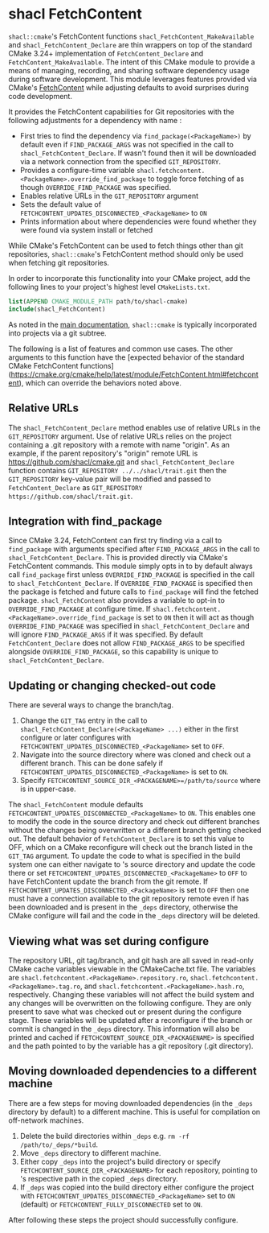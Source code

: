 shacl FetchContent
=====

`shacl::cmake`'s FetchContent functions
`shacl_FetchContent_MakeAvailable` and `shacl_FetchContent_Declare` are
thin wrappers on top of the standard CMake 3.24+ implementation of
`FetchContent_Declare` and `FetchContent_MakeAvailable`.
The intent of this CMake module to provide a means of managing, recording,
and sharing software dependency usage during software development. This module
leverages features provided via CMake's [FetchContent](https://cmake.org/cmake/help/latest/module/FetchContent.html#fetchcontent)
while adjusting defaults to avoid surprises during code development.

It provides the FetchContent capabilities for Git repositories with the following adjustments for a dependency with name <PackageName>:
  * First tries to find the dependency via `find_package(<PackageName>)` by default even if `FIND_PACKAGE_ARGS` was not specified in the call to `shacl_FetchContent_Declare`.
    If <PackageName> wasn't found then it will be downloaded via a network connection from the specified `GIT_REPOSITORY`.
  * Provides a configure-time variable `shacl.fetchcontent.<PackageName>.override_find_package` to toggle force fetching of <PackageName> as though `OVERRIDE_FIND_PACKAGE` was specified.
  * Enables relative URLs in the `GIT_REPOSITORY` argument
  * Sets the default value of `FETCHCONTENT_UPDATES_DISCONNECTED_<PackageName>` to `ON`
  * Prints information about where dependencies were found whether they were found via system install or fetched

While CMake's FetchContent can be used to fetch things other than git repositories,
`shacl::cmake`'s FetchContent method should only be used when fetching git repositories.

In order to incorporate this functionality into your CMake project,
add the following lines to your project's highest level `CMakeLists.txt`.

```cmake
list(APPEND CMAKE_MODULE_PATH path/to/shacl-cmake)
include(shacl_FetchContent)
```

As noted in the [main documentation](../README.md), `shacl::cmake` is typically incorporated into projects via a git subtree.

The following is a list of features and common use cases.
The other arguments to this function have the
[expected behavior of the standard CMake FetchContent functions]
(https://cmake.org/cmake/help/latest/module/FetchContent.html#fetchcontent), which can override the behaviors noted above.

## Relative URLs
The `shacl_FetchContent_Declare` method enables use of relative URLs in the `GIT_REPOSITORY` argument.
Use of relative URLs relies on the project containing a .git repository with a remote with name "origin".
As an example, if the parent repository's "origin" remote URL is https://github.com/shacl/cmake.git and
`shacl_FetchContent_Declare` function contains `GIT_REPOSITORY ../../shacl/trait.git` then the
`GIT_REPOSITORY` key-value pair will be modified and passed to `FetchContent_Declare` as
`GIT_REPOSITORY https://github.com/shacl/trait.git`.

## Integration with find_package
Since CMake 3.24, FetchContent can first try finding <PackageName> via a call to `find_package` with arguments
specified after `FIND_PACKAGE_ARGS` in the call to `shacl_FetchContent_Declare`. This is provided directly via
CMake's FetchContent commands.  This module simply opts in to by default always call `find_package` first
unless `OVERRIDE_FIND_PACKAGE` is specified in the call to `shacl_FetchContent_Declare`.  If `OVERRIDE_FIND_PACKAGE`
is specified then the package is fetched and future calls to `find_package` will find the fetched package.
`shacl_FetchContent` also provides a variable to opt-in to `OVERRIDE_FIND_PACKAGE` at configure time.
If `shacl.fetchcontent.<PackageName>.override_find_package` is set to `ON` then it will act as though
`OVERRIDE_FIND_PACKAGE` was specified in `shacl_FetchContent_Declare` and will ignore `FIND_PACKAGE_ARGS`
if it was specified.  By default `FetchContent_Declare` does not allow `FIND_PACKAGE_ARGS` to be specified
alongside `OVERRIDE_FIND_PACKAGE`, so this capability is unique to `shacl_FetchContent_Declare`.


## Updating or changing checked-out code
There are several ways to change the branch/tag.

1) Change the `GIT_TAG` entry in the call to `shacl_FetchContent_Declare(<PackageName> ...)` either in the first configure or later configures with `FETCHCONTENT_UPDATES_DISCONNECTED_<PackageName>` set to `OFF`.
2) Navigate into the source directory where <PackageName> was cloned and check out a different branch.  This can be done safely if `FETCHCONTENT_UPDATES_DISCONNECTED_<PackageName>` is set to `ON`.
3) Specify `FETCHCONTENT_SOURCE_DIR_<PACKAGENAME>=/path/to/source` where <PACKAGENAME> is <PackageName> in upper-case.

The `shacl_FetchContent` module defaults `FETCHCONTENT_UPDATES_DISCONNECTED_<PackageName>` to `ON`.
This enables one to modify the code in the source directory and check out different branches without
the changes being overwritten or a different branch getting checked out.
The default behavior of `FetchContent_Declare` is to set this value to OFF, which on a CMake reconfigure
will check out the branch listed in the `GIT_TAG` argument.
To update the code to what is specified in the build system one can either navigate to <PackageName>'s source
directory and update the code there or set `FETCHCONTENT_UPDATES_DISCONNECTED_<PackageName>` to `OFF` to
have FetchContent update the branch from the git remote.
If `FETCHCONTENT_UPDATES_DISCONNECTED_<PackageName>` is set to `OFF` then one must have a connection available to the git repository remote
even if <PackageName> has been downloaded and is present in the `_deps` directory, otherwise the CMake configure will fail and the code in
the `_deps` directory will be deleted.

## Viewing what was set during configure
The repository URL, git tag/branch, and git hash are all saved in
read-only CMake cache variables viewable in the CMakeCache.txt file.
The variables are `shacl.fetchcontent.<PackageName>.repository.ro`,
`shacl.fetchcontent.<PackageName>.tag.ro`, and `shacl.fetchcontent.<PackageName>.hash.ro`, respectively.
Changing these variables will not affect the build system and any changes will be overwritten on the following configure.
They are only present to save what was checked out or present during the configure stage.
These variables will be updated after a reconfigure if the branch or commit is changed in the `_deps` directory.
This information will also be printed and cached if `FETCHCONTENT_SOURCE_DIR_<PACKAGENAME>`
is specified and the path pointed to by the variable has a git repository (.git directory).

## Moving downloaded dependencies to a different machine
There are a few steps for moving downloaded dependencies (in the `_deps` directory by default) to a different machine.
This is useful for compilation on off-network machines.
1. Delete the build directories within `_deps` e.g. `rm -rf /path/to/_deps/*build`.
2. Move `_deps` directory to different machine.
3. Either copy `_deps` into the project's build directory or specify `FETCHCONTENT_SOURCE_DIR_<PACKAGENAME>` for each repository, pointing to <PackageName>'s respective path in the copied `_deps` directory.
4. If `_deps` was copied into the build directory either configure the project with `FETCHCONTENT_UPDATES_DISCONNECTED_<PackageName>` set to `ON` (default) or `FETCHCONTENT_FULLY_DISCONNECTED` set to `ON`.

After following these steps the project should successfully configure.
